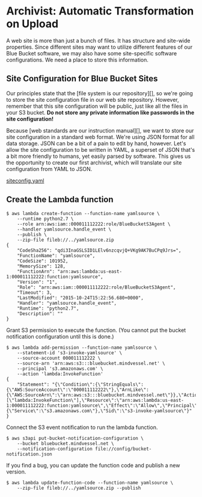 # Archivist: Automatic Transformation on Upload

A web site is more than just a bunch of files. It has structure and site-wide
properties. Since different sites may want to utilize different features of our
Blue Bucket software, we may also have some site-specific software
configurations. We need a place to store this information.

## Site Configuration for Blue Bucket Sites

Our principles state that the [file system is our repository][], so we're going to
store the site configuration file in our web site repository. However, remember
that this site configuration will be public, just like all the files in your S3
bucket. **Do not store any private information like passwords in the site
configuration!**

Because [web standards are our instruction manual][], we want to store our site
configuration in a standard web format. We're using JSON format for all data
storage. JSON can be a bit of a pain to edit by hand, however. Let's allow the
site configuration to be written in YAML, a superset of JSON that's a bit more
friendly to humans, yet easily parsed by software. This gives us the opportunity
to create our first archivist, which will translate our site configuration from
YAML to JSON.

[siteconfig.yaml](siteconfig.yaml)
 
## Create the Lambda function

    $ aws lambda create-function --function-name yamlsource \
        --runtime python2.7 \
        --role arn:aws:iam::000011112222:role/BlueBucketS3Agent \
        --handler yamlsource.handle_event \
        --publish \
        --zip-file fileb://../yamlsource.zip
    {
        "CodeSha256": "qdi3InaGSLSID1LElv6nzcqvjQ+VKg9AK7BuCPq9Jrs=", 
        "FunctionName": "yamlsource", 
        "CodeSize": 101952, 
        "MemorySize": 128, 
        "FunctionArn": "arn:aws:lambda:us-east-1:000011112222:function:yamlsource", 
        "Version": "1", 
        "Role": "arn:aws:iam::000011112222:role/BlueBucketS3Agent", 
        "Timeout": 3, 
        "LastModified": "2015-10-24T15:22:56.680+0000", 
        "Handler": "yamlsource.handle_event", 
        "Runtime": "python2.7", 
        "Description": ""
    }

Grant S3 permission to execute the function. (You cannot put the bucket
notification configuration until this is done.)

    $ aws lambda add-permission --function-name yamlsource \
        --statement-id 's3-invoke-yamlsource' \
        --source-account 000011112222 \
        --source-arn 'arn:aws:s3:::bluebucket.mindvessel.net' \
        --principal 's3.amazonaws.com' \
        --action 'lambda:InvokeFunction'
    {
        "Statement": "{\"Condition\":{\"StringEquals\":{\"AWS:SourceAccount\":\"000011112222\"},\"ArnLike\":{\"AWS:SourceArn\":\"arn:aws:s3:::bluebucket.mindvessel.net\"}},\"Action\":[\"lambda:InvokeFunction\"],\"Resource\":\"arn:aws:lambda:us-east-1:000011112222:function:yamlsource\",\"Effect\":\"Allow\",\"Principal\":{\"Service\":\"s3.amazonaws.com\"},\"Sid\":\"s3-invoke-yamlsource\"}"
    }

Connect the S3 event notification to run the lambda function.

    $ aws s3api put-bucket-notification-configuration \
        --bucket bluebucket.mindvessel.net \
        --notification-configuration file://config/bucket-notification.json

If you find a bug, you can update the function code and publish a new version.

    $ aws lambda update-function-code --function-name yamlsource \
        --zip-file fileb://../yamlsource.zip --publish

